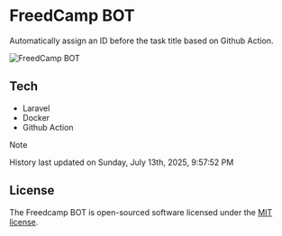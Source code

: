 # FreedCamp BOT

Automatically assign an ID before the task title based on Github Action.

![FreedCamp BOT](https://repository-images.githubusercontent.com/737932867/7d34798b-2680-471c-b089-a78a718d3d6a)

## Tech

- Laravel
- Docker
- Github Action

> [!NOTE]  
> History last updated on Sunday, July 13th, 2025, 9:57:52 PM

## License

The Freedcamp BOT is open-sourced software licensed under the [MIT license](https://opensource.org/licenses/MIT).
